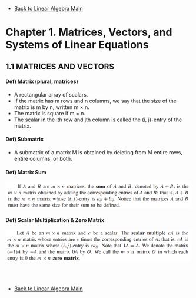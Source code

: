 * [Back to Linear Algebra Main](../main.md)

# Chapter 1. Matrices, Vectors, and Systems of Linear Equations

## 1.1 MATRICES AND VECTORS

#### Def) Matrix (plural, matrices)
* A rectangular array of scalars. 
* If the matrix has m rows and n columns, we say that the size of the matrix is m by n, written m × n. 
* The matrix is square if m = n. 
* The scalar in the ith row and jth column is called the (i, j)-entry of the matrix.

#### Def) Submatrix
* A submatrix of a matrix M is obtained by deleting from M entire rows, entire columns, or both.

#### Def) Matrix Sum
![](./images/01_01_01.png)

#### Def) Scalar Multiplication & Zero Matrix
![](./images/01_01_02.png)





<br><br>




* [Back to Linear Algebra Main](../main.md)